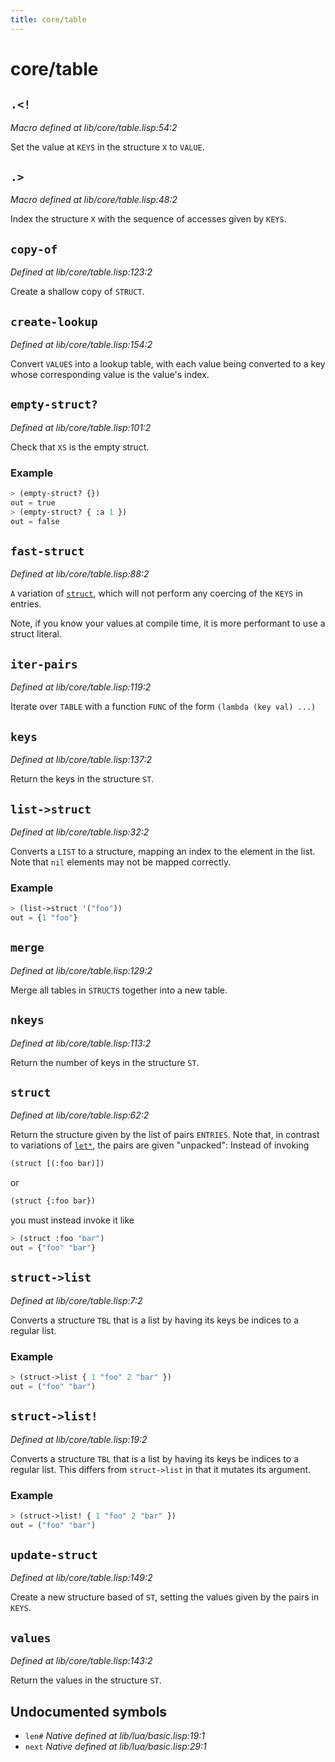 ```yaml
---
title: core/table
---
```

# core/table
## `.<!`
*Macro defined at lib/core/table.lisp:54:2*

Set the value at `KEYS` in the structure `X` to `VALUE`.

## `.>`
*Macro defined at lib/core/table.lisp:48:2*

Index the structure `X` with the sequence of accesses given by `KEYS`.

## `copy-of`
*Defined at lib/core/table.lisp:123:2*

Create a shallow copy of `STRUCT`.

## `create-lookup`
*Defined at lib/core/table.lisp:154:2*

Convert `VALUES` into a lookup table, with each value being converted to
a key whose corresponding value is the value's index.

## `empty-struct?`
*Defined at lib/core/table.lisp:101:2*

Check that `XS` is the empty struct.

### Example
```cl
> (empty-struct? {})
out = true
> (empty-struct? { :a 1 })
out = false
```

## `fast-struct`
*Defined at lib/core/table.lisp:88:2*

`A` variation of [`struct`](lib.core.table.md#struct), which will not perform any coercing of the
`KEYS` in entries.

Note, if you know your values at compile time, it is more performant
to use a struct literal.

## `iter-pairs`
*Defined at lib/core/table.lisp:119:2*

Iterate over `TABLE` with a function `FUNC` of the form `(lambda (key val) ...)`

## `keys`
*Defined at lib/core/table.lisp:137:2*

Return the keys in the structure `ST`.

## `list->struct`
*Defined at lib/core/table.lisp:32:2*

Converts a `LIST` to a structure, mapping an index to the element in the
list. Note that `nil` elements may not be mapped correctly.

### Example
```cl
> (list->struct '("foo"))
out = {1 "foo"}
```

## `merge`
*Defined at lib/core/table.lisp:129:2*

Merge all tables in `STRUCTS` together into a new table.

## `nkeys`
*Defined at lib/core/table.lisp:113:2*

Return the number of keys in the structure `ST`.

## `struct`
*Defined at lib/core/table.lisp:62:2*

Return the structure given by the list of pairs `ENTRIES`. Note that, in
contrast to variations of [`let*`](lib.core.base.md#let-), the pairs are given "unpacked":
Instead of invoking

```cl
(struct [(:foo bar)])
```
or
```cl
(struct {:foo bar})
```
you must instead invoke it like
```cl
> (struct :foo "bar")
out = {"foo" "bar"}
```

## `struct->list`
*Defined at lib/core/table.lisp:7:2*

Converts a structure `TBL` that is a list by having its keys be indices
to a regular list.

### Example
```cl
> (struct->list { 1 "foo" 2 "bar" })
out = ("foo" "bar")
```

## `struct->list!`
*Defined at lib/core/table.lisp:19:2*

Converts a structure `TBL` that is a list by having its keys be indices
to a regular list. This differs from `struct->list` in that it mutates
its argument.
### Example
```cl
> (struct->list! { 1 "foo" 2 "bar" })
out = ("foo" "bar")
```

## `update-struct`
*Defined at lib/core/table.lisp:149:2*

Create a new structure based of `ST`, setting the values given by the
pairs in `KEYS`.

## `values`
*Defined at lib/core/table.lisp:143:2*

Return the values in the structure `ST`.

## Undocumented symbols
 - `len#` *Native defined at lib/lua/basic.lisp:19:1*
 - `next` *Native defined at lib/lua/basic.lisp:29:1*
